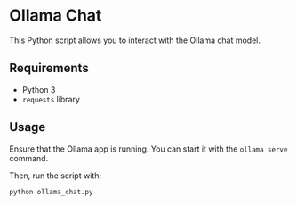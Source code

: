 # Ollama Chat

This Python script allows you to interact with the Ollama chat model.

## Requirements

- Python 3
- `requests` library

## Usage

Ensure that the Ollama app is running. You can start it with the `ollama serve` command.

Then, run the script with:

```bash
python ollama_chat.py